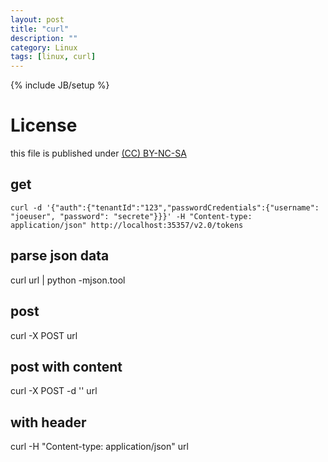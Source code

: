 ```yaml
---
layout: post
title: "curl"
description: ""
category: Linux
tags: [linux, curl]
---
```

{% include JB/setup %}
# License
this file is published under [(CC) BY-NC-SA](http://creativecommons.org/licenses/by-nc-sa/3.0/)

## get 

    curl -d '{"auth":{"tenantId":"123","passwordCredentials":{"username": "joeuser", "password": "secrete"}}}' -H "Content-type: application/json" http://localhost:35357/v2.0/tokens

## parse json data
curl url | python -mjson.tool
## post
curl -X POST url
## post with content
curl -X POST -d '' url
## with header
curl -H "Content-type: application/json" url
